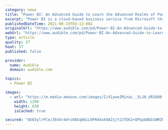 ```yaml
---
category: news
title: "Power BI: An Advanced Guide to Learn the Advanced Realms of Power BI"
excerpt: "Power BI is a cloud-based business service from Microsoft that lets you leverage powerful data visualization and reporting tools. This audiobook delves into some of the more advanced topics after a brief overview of the fundamentals. It is designed to ..."
publishedDateTime: 2021-08-19T03:13:00Z
originalUrl: "https://www.audible.com/pd/Power-BI-An-Advanced-Guide-to-Learn-the-Advanced-Realms-of-Power-BI-Audiobook/B09CLXDPGK"
webUrl: "https://www.audible.com/pd/Power-BI-An-Advanced-Guide-to-Learn-the-Advanced-Realms-of-Power-BI-Audiobook/B09CLXDPGK"
type: article
quality: 37
heat: 37
published: false

provider:
  name: Audible
  domain: audible.com

topics:
  - Power BI

images:
  - url: "https://m.media-amazon.com/images/I/41yweIMjnaL._SL10_UR1600,800_CR200,50,1200,630_CLa%7C1200,630%7C41yweIMjnaL.jpg%7C0,0,1200,630+82,82,465,465_PJAdblSocialShare-Gradientoverlay-largeasin-0to70,TopLeft,0,0_PJAdblSocialShare-AudibleLogo-Large,TopLeft,600,270_OU01_ZBLISTENING%20ON,617,216,52,500,AudibleSansMd,30,255,255,255.jpg"
    width: 1200
    height: 630
    isCached: true

secured: "8U83ylrPCe/Z6V4r4d+iKBSqN4iL0PR4Xu69AZsjY22TEK2+8PGpbBEb1WMZRxZ509/lmRUteV/XMRZkrScnn5XcOIg2XRsFq4lXN/23a6M9ySXyDnNvDrzC3nYLrcx+8RWfaR4LCsZYr3/sh4G87iMJQMshF8UiK+aGdlfmbIjqAuvgA47RRqThARNfnsDhi+ceo0gDjOXEXG0E8UEZP4ci2C6a/zdOFDYYvQokjtPfTQNVF6hkUA2Y2wK7iWxKa7C8NC4FxylXE5W5qfVTDHufI5O09MtlAbCmr0wjCEneuaoqWJcOUmK7idfn91tlX5UIu2pynCwH0v/9M937hZGm3G+LSQWuUtIbW3Wbjh4=;rkh5mHoag9E44vRCNF9v7Q=="
---
```


